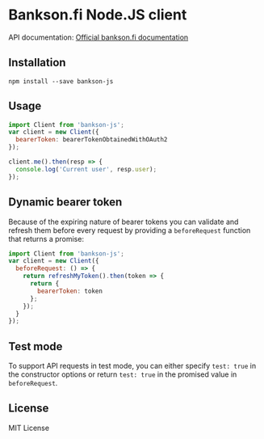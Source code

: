 # Bankson.fi Node.JS client

API documentation: [Official bankson.fi documentation](http://docs.bankson.fi)

## Installation

```
npm install --save bankson-js
```

## Usage

```js
import Client from 'bankson-js';
var client = new Client({
  bearerToken: bearerTokenObtainedWithOAuth2
});

client.me().then(resp => {
  console.log('Current user', resp.user);
});

```

## Dynamic bearer token

Because of the expiring nature of bearer tokens you can validate and refresh them before every request by providing a `beforeRequest` function that returns
a promise:

```js
import Client from 'bankson-js';
var client = new Client({
  beforeRequest: () => {
    return refreshMyToken().then(token => {
      return {
        bearerToken: token
      };
    });
  }
});
```

## Test mode

To support API requests in test mode, you can either specify `test: true` in the constructor options or return `test: true` in the promised value in `beforeRequest`.

## License

MIT License
